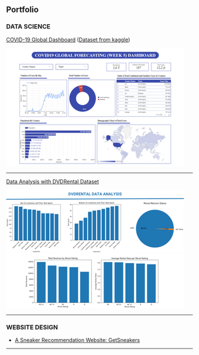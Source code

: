 ## Portfolio



### DATA SCIENCE 

[COVID-19 Global Dashboard](https://lookerstudio.google.com/reporting/31a5e879-1a0c-4126-aba1-cc60bcd6cfb9) ([Dataset from kaggle](https://www.kaggle.com/competitions/covid19-global-forecasting-week-5/data))

<img src="images/dashboard new.png?raw=true"/>

---
[Data Analysis with DVDRental Dataset](/pdf/dvdrental_data_analysis.pdf)

<img src="images/DVDRental Data Analysis.png?raw=true"/>

---

### WEBSITE DESIGN

- [A Sneaker Recommendation Website: GetSneakers](https://github.com/rkivema/website-getsneakers) 

---




<p style="font-size:11px">
